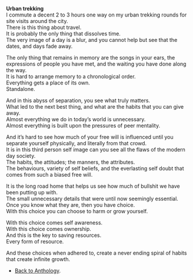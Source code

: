 **Urban trekking**  
I commute a decent 2 to 3 hours one way on my urban trekking rounds for site visits around the city.  
There is this thing about travel.  
It is probably the only thing that dissolves time.  
The very image of a day is a blur, and you cannot help but see that the dates, and days fade away.  

The only thing that remains in memory are the songs in your ears, the expressions of people you have met, and the waiting you have done along the way.  
It is hard to arrange memory to a chronological order.  
Everything gets a place of its own.  
Standalone.  

And in this abyss of separation, you see what truly matters.  
What led to the next best thing, and what are the habits that you can give away.  
Almost everything we do in today’s world is unnecessary.  
Almost everything is built upon the pressures of peer mentality.  

And it’s hard to see how much of your free will is influenced until you separate yourself physically, and literally from that crowd.  
It is in this third person self image can you see all the flaws of the modern day society.  
The habits, the attitudes; the manners, the attributes.  
The behaviours, variety of self beliefs, and the everlasting self doubt that comes from such a biased free will.  

It is the long road home that helps us see how much of bullshit we have been putting up with.  
The small unnecessary details that were until now seemingly essential.  
Once you know what they are, then you have choice.  
With this choice you can choose to harm or grow yourself.  

With this choice comes self awareness.  
With this choice comes ownership.  
And this is the key to saving resources.  
Every form of resource.  

And these choices when adhered to, create a never ending spiral of habits that create infinite growth.  

- <a href="https://kushalsamant.github.io/anthology.html">Back to Anthology</a>.  
